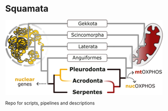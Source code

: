 # Squamata

![GraphicalAbstract_2.png](GraphicalAbstract_2.png)

Repo for scripts, pipelines and descriptions  

